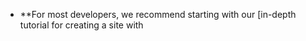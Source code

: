 - **For most developers, we recommend starting with our [in-depth tutorial for creating a site with 
